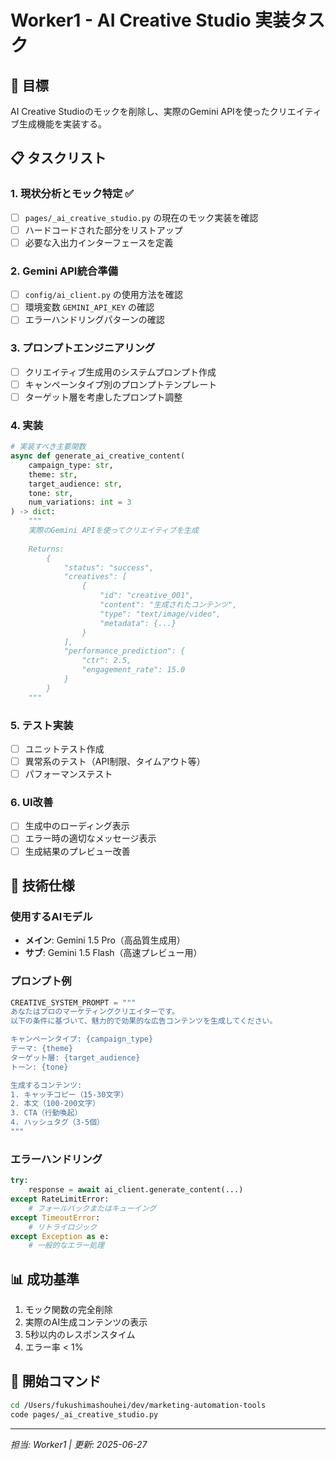# Worker1 - AI Creative Studio 実装タスク

## 🎯 目標
AI Creative Studioのモックを削除し、実際のGemini APIを使ったクリエイティブ生成機能を実装する。

## 📋 タスクリスト

### 1. 現状分析とモック特定 ✅
- [ ] `pages/_ai_creative_studio.py` の現在のモック実装を確認
- [ ] ハードコードされた部分をリストアップ
- [ ] 必要な入出力インターフェースを定義

### 2. Gemini API統合準備
- [ ] `config/ai_client.py` の使用方法を確認
- [ ] 環境変数 `GEMINI_API_KEY` の確認
- [ ] エラーハンドリングパターンの確認

### 3. プロンプトエンジニアリング
- [ ] クリエイティブ生成用のシステムプロンプト作成
- [ ] キャンペーンタイプ別のプロンプトテンプレート
- [ ] ターゲット層を考慮したプロンプト調整

### 4. 実装
```python
# 実装すべき主要関数
async def generate_ai_creative_content(
    campaign_type: str,
    theme: str,
    target_audience: str,
    tone: str,
    num_variations: int = 3
) -> dict:
    """
    実際のGemini APIを使ってクリエイティブを生成
    
    Returns:
        {
            "status": "success",
            "creatives": [
                {
                    "id": "creative_001",
                    "content": "生成されたコンテンツ",
                    "type": "text/image/video",
                    "metadata": {...}
                }
            ],
            "performance_prediction": {
                "ctr": 2.5,
                "engagement_rate": 15.0
            }
        }
    """
```

### 5. テスト実装
- [ ] ユニットテスト作成
- [ ] 異常系のテスト（API制限、タイムアウト等）
- [ ] パフォーマンステスト

### 6. UI改善
- [ ] 生成中のローディング表示
- [ ] エラー時の適切なメッセージ表示
- [ ] 生成結果のプレビュー改善

## 🔧 技術仕様

### 使用するAIモデル
- **メイン**: Gemini 1.5 Pro（高品質生成用）
- **サブ**: Gemini 1.5 Flash（高速プレビュー用）

### プロンプト例
```python
CREATIVE_SYSTEM_PROMPT = """
あなたはプロのマーケティングクリエイターです。
以下の条件に基づいて、魅力的で効果的な広告コンテンツを生成してください。

キャンペーンタイプ: {campaign_type}
テーマ: {theme}
ターゲット層: {target_audience}
トーン: {tone}

生成するコンテンツ:
1. キャッチコピー（15-30文字）
2. 本文（100-200文字）
3. CTA（行動喚起）
4. ハッシュタグ（3-5個）
"""
```

### エラーハンドリング
```python
try:
    response = await ai_client.generate_content(...)
except RateLimitError:
    # フォールバックまたはキューイング
except TimeoutError:
    # リトライロジック
except Exception as e:
    # 一般的なエラー処理
```

## 📊 成功基準
1. モック関数の完全削除
2. 実際のAI生成コンテンツの表示
3. 5秒以内のレスポンスタイム
4. エラー率 < 1%

## 🚀 開始コマンド
```bash
cd /Users/fukushimashouhei/dev/marketing-automation-tools
code pages/_ai_creative_studio.py
```

---
*担当: Worker1 | 更新: 2025-06-27*